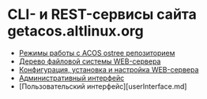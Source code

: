 # CLI- и REST-сервисы сайта getacos.altlinux.org

- [Режимы работы с ACOS ostree репозиторием ](repomodes.md)
- [Дерево файловой системы WEB-сервера](tree.md)
- [Конфигурация, установка и настройка WEB-сервера](docker.md)
- [Административный интерфейс](interface.md)
- [Пользовательский интерфейс][userInterface.md]

